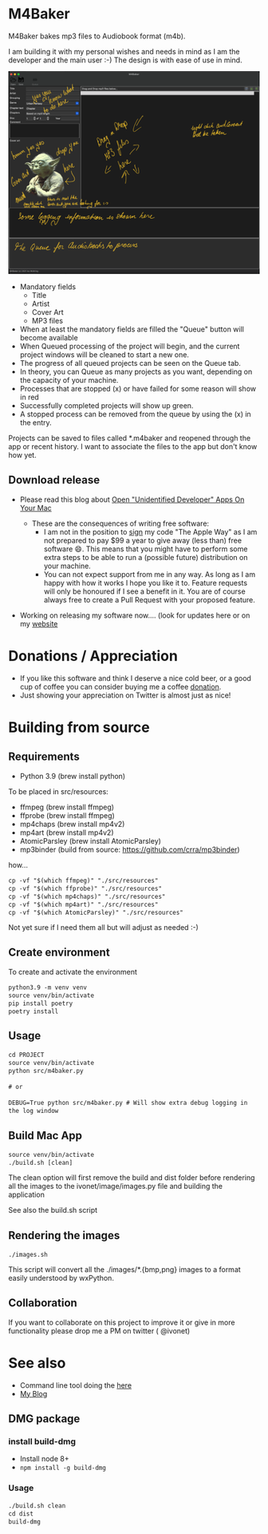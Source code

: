 # M4Baker

M4Baker bakes mp3 files to Audiobook format (m4b).

I am building it with my personal wishes and needs in mind as I am the developer and the main user :-)
The design is with ease of use in mind.

![](doc/Screen-main.png)

* Mandatory fields
    * Title
    * Artist
    * Cover Art
    * MP3 files
* When at least the mandatory fields are filled the "Queue" button will become available
* When Queued processing of the project will begin, and the current project windows will be cleaned to start a new one.
* The progress of all queued projects can be seen on the Queue tab.
* In theory, you can Queue as many projects as you want, depending on the capacity of your machine.
* Processes that are stopped (x) or have failed for some reason will show in red
* Successfully completed projects will show up green.
* A stopped process can be removed from the queue by using the (x) in the entry.

Projects can be saved to files called *.m4baker and reopened through the app or recent history. I want to associate the
files to the app but don't know how yet.

## Download release

* Please read this blog about [Open "Unidentified Developer" Apps On Your Mac](http://ivo2u.nl/ZO)
    * These are the consequences of writing free software:
        * I am not in the position to [sign](https://developer.apple.com/developer-id/) my code
          "The Apple Way" as I am not prepared to pay $99 a year to give away (less than) free software 😄. This means
          that you might have to perform some extra steps to be able to run a (possible future) distribution on your
          machine.
        * You can not expect support from me in any way. As long as I am happy with how it works I hope you like it to.
          Feature requests will only be honoured if I see a benefit in it. You are of course always free to create a
          Pull Request with your proposed feature.

* Working on releasing my software now.... (look for updates here or on my [website](https://www.ivonet.nl)

# Donations / Appreciation

* If you like this software and think I deserve a nice cold beer, or a good cup of coffee you can consider buying me a
  coffee [donation](http://ivo2u.nl/ZC).
* Just showing your appreciation on Twitter is almost just as nice!

# Building from source

## Requirements

- Python 3.9 (brew install python)

To be placed in src/resources:

- ffmpeg (brew install ffmpeg)
- ffprobe (brew install ffmpeg)
- mp4chaps (brew install mp4v2)
- mp4art (brew install mp4v2)
- AtomicParsley (brew install AtomicParsley)
- mp3binder (build from source: https://github.com/crra/mp3binder)

how...

```shell
cp -vf "$(which ffmpeg)" "./src/resources"
cp -vf "$(which ffprobe)" "./src/resources"
cp -vf "$(which mp4chaps)" "./src/resources"
cp -vf "$(which mp4art)" "./src/resources"
cp -vf "$(which AtomicParsley)" "./src/resources"
```

Not yet sure if I need them all but will adjust as needed :-)

## Create environment

To create and activate the environment

```shell
python3.9 -m venv venv
source venv/bin/activate
pip install poetry 
poetry install
```

## Usage

```shell
cd PROJECT
source venv/bin/activate
python src/m4baker.py

# or

DEBUG=True python src/m4baker.py # Will show extra debug logging in the log window
```

## Build Mac App

```shell
source venv/bin/activate
./build.sh [clean]
```

The clean option will first remove the build and dist folder before rendering all the images to the
ivonet/image/images.py file and building the application

See also the build.sh script

## Rendering the images

```shell
./images.sh
```

This script will convert all the ./images/*.{bmp,png} images to a format easily understood by wxPython.

## Collaboration

If you want to collaborate on this project to improve it or give in more functionality please drop me a PM on twitter (
@ivonet)

# See also

* Command line tool doing the [here](https://github.com/IvoNet/docker-mediatools/)
* [My Blog](https://www.ivonet.nl)

## DMG package

### install build-dmg

* Install node 8+
* `npm install -g build-dmg`

### Usage

```shell
./build.sh clean
cd dist
build-dmg
```
